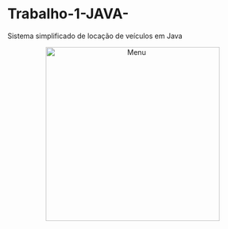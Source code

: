 # Trabalho-1-JAVA-
Sistema simplificado de locação de veículos em Java


<p align="center">
  <img sr="/menuT1.png" width="350" title="Menu">
  </p>
